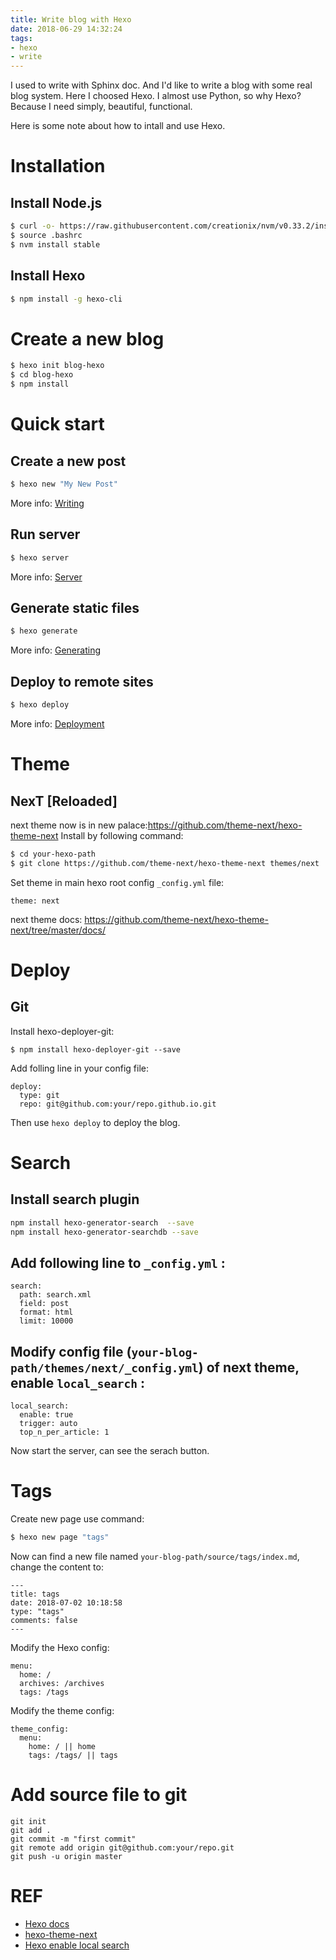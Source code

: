 ```yaml
---
title: Write blog with Hexo
date: 2018-06-29 14:32:24
tags:
- hexo
- write
---
```


I used to write with Sphinx doc. And I'd like to write a blog with some real blog system. Here I choosed Hexo. I almost use Python, so why Hexo? Because I need simply, beautiful, functional.

Here is some note about how to intall and use Hexo.

<!-- more -->

# Installation

## Install Node.js

``` bash
$ curl -o- https://raw.githubusercontent.com/creationix/nvm/v0.33.2/install.sh | bash
$ source .bashrc
$ nvm install stable
```

## Install Hexo

``` bash
$ npm install -g hexo-cli
```

# Create a new blog

``` bash
$ hexo init blog-hexo
$ cd blog-hexo
$ npm install
```

# Quick start
## Create a new post

``` bash
$ hexo new "My New Post"
```

More info: [Writing](https://hexo.io/docs/writing.html)

## Run server

``` bash
$ hexo server
```

More info: [Server](https://hexo.io/docs/server.html)

## Generate static files

``` bash
$ hexo generate
```

More info: [Generating](https://hexo.io/docs/generating.html)

## Deploy to remote sites

``` bash
$ hexo deploy
```

More info: [Deployment](https://hexo.io/docs/deployment.html)

# Theme
## NexT [Reloaded]
next theme now is in new palace:https://github.com/theme-next/hexo-theme-next
Install by following command:
``` bash
$ cd your-hexo-path
$ git clone https://github.com/theme-next/hexo-theme-next themes/next
```
Set theme in main hexo root config ``_config.yml`` file:
```
theme: next
```

next theme docs: https://github.com/theme-next/hexo-theme-next/tree/master/docs/

# Deploy
## Git
Install hexo-deployer-git:
```
$ npm install hexo-deployer-git --save
```
Add folling line in your config file:
```
deploy:
  type: git
  repo: git@github.com:your/repo.github.io.git
```
Then use ``hexo deploy`` to deploy the blog.


# Search

## Install search plugin

``` bash
npm install hexo-generator-search  --save
npm install hexo-generator-searchdb --save
```

## Add following line to `_config.yml` :

```
search:
  path: search.xml
  field: post
  format: html
  limit: 10000
```
## Modify config file (`your-blog-path/themes/next/_config.yml`) of next theme, enable `local_search` :
```
local_search:
  enable: true
  trigger: auto
  top_n_per_article: 1
```

Now start the server, can see the serach button.

# Tags

Create new page use command:

``` bash
$ hexo new page "tags"
```

Now can find a new file named ``your-blog-path/source/tags/index.md``,
change the content to:

```
---
title: tags
date: 2018-07-02 10:18:58
type: "tags"
comments: false
---
```

Modify the Hexo config:
```
menu:
  home: /
  archives: /archives
  tags: /tags
```

Modify the theme config:
```
theme_config:
  menu:
    home: / || home
    tags: /tags/ || tags
```


# Add source file to git
```
git init
git add .
git commit -m "first commit"
git remote add origin git@github.com:your/repo.git
git push -u origin master
```

# REF

* [Hexo docs](https://hexo.io/docs/)
* [hexo-theme-next](https://github.com/theme-next/hexo-theme-next/)
* [Hexo enable local search](https://www.jianshu.com/p/519b45730824)
